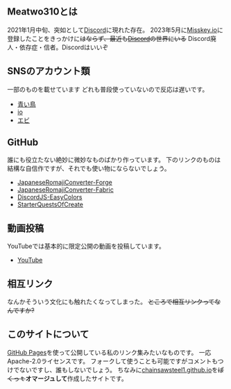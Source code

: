 ## Meatwo310とは
2021年1月中旬、突如として[Discord](https://discord.com/)に現れた存在。
2023年5月に[Misskey.io](https://misskey.io/)に登録したことをきっかけに~~はならず、最近も[Discord](https://discord.com/)の世界にいる~~
Discord廃人・依存症・信者。Discordはいいぞ

## SNSのアカウント類
一部のものを載せています
どれも普段使っていないので反応は遅いです。
- [青い鳥](https://twitter.com/Meatwo310)
- [io](https://misskey.io/@Meatwo310)
- [エビ](https://mk.shrimpia.network/@Meatwo310)

## GitHub
誰にも役立たない絶妙に微妙なものばかり作っています。
下のリンクのものは結構な自信作ですが、それでも使い物にならないでしょう。
- [JapaneseRomajiConverter-Forge](https://github.com/Meatwo310/JapaneseRomajiConverter-Forge)
- [JapaneseRomajiConverter-Fabric](https://github.com/Meatwo310/JapaneseRomajiConverter-Fabric)
- [DiscordJS-EasyColors](https://github.com/Meatwo310/DiscordJS-EasyColors)
- [StarterQuestsOfCreate](https://github.com/Meatwo310/StarterQuestsOfCreate)

## 動画投稿
YouTubeでは基本的に限定公開の動画を投稿しています。
- [YouTube](https://www.youtube.com/@Meatwo310)

## 相互リンク
なんかそういう文化にも触れたくなってしまった。
~~ところで相互リンクってなんですか?~~


## このサイトについて
[GitHub Pages](https://pages.github.com/)を使って公開している私のリンク集みたいなものです。
一応Apache-2.0ライセンスです。
フォークして使うことも可能ですがコメントもつけでないですし、誰もしないでしょう。
ちなみに[chainsawsteel1.github.io](https://chainsawsteel1.github.io)を~~ぱくっｔ~~**オマージュして**作成したサイトです。
